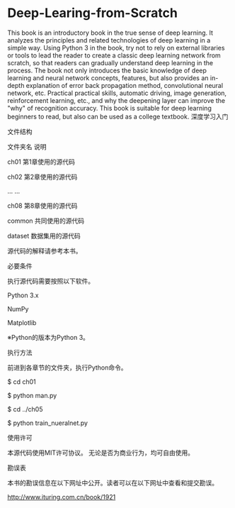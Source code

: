 # Deep-Learing-from-Scratch
This book is an introductory book in the true sense of deep learning. It analyzes the principles and related technologies of deep learning in a simple way. Using Python 3 in the book, try not to rely on external libraries or tools to lead the reader to create a classic deep learning network from scratch, so that readers can gradually understand deep learning in the process. The book not only introduces the basic knowledge of deep learning and neural network concepts, features, but also provides an in-depth explanation of error back propagation method, convolutional neural network, etc. Practical practical skills, automatic driving, image generation, reinforcement learning, etc., and why the deepening layer can improve the "why" of recognition accuracy. This book is suitable for deep learning beginners to read, but also can be used as a college textbook.
深度学习入门

文件结构

文件夹名	说明

ch01	第1章使用的源代码

ch02	第2章使用的源代码

...	...

ch08	第8章使用的源代码

common	共同使用的源代码

dataset	数据集用的源代码

源代码的解释请参考本书。

必要条件

执行源代码需要按照以下软件。

Python 3.x

NumPy

Matplotlib

※Python的版本为Python 3。

执行方法

前进到各章节的文件夹，执行Python命令。

$ cd ch01

$ python man.py

$ cd ../ch05

$ python train_nueralnet.py

使用许可

本源代码使用MIT许可协议。 无论是否为商业行为，均可自由使用。

勘误表

本书的勘误信息在以下网址中公开。读者可以在以下网址中查看和提交勘误。

http://www.ituring.com.cn/book/1921
